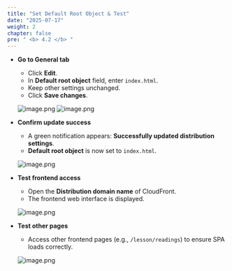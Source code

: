 ```yaml
---
title: "Set Default Root Object & Test"
date: "2025-07-17"
weight: 2
chapter: false
pre: " <b> 4.2 </b> "
---
```


- **Go to General tab**
    - Click **Edit**.
    - In **Default root object** field, enter `index.html`.
    - Keep other settings unchanged.
    - Click **Save changes**.

    ![image.png](/images/04/2/1.png)
    ![image.png](/images/04/2/2.png)

- **Confirm update success**
    - A green notification appears: **Successfully updated distribution settings**.
    - **Default root object** is now set to `index.html`.

    ![image.png](/images/04/2/3.png)

- **Test frontend access**
    - Open the **Distribution domain name** of CloudFront.
    - The frontend web interface is displayed.

    ![image.png](/images/04/2/4.png)

- **Test other pages**
    - Access other frontend pages (e.g., `/lesson/readings`) to ensure SPA loads correctly.

    ![image.png](/images/04/2/5.png)
